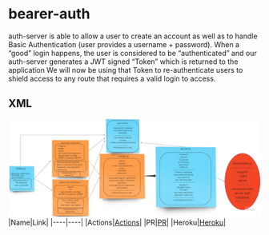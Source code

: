 # bearer-auth
auth-server is able to allow a user to create an account as well as to handle Basic Authentication (user provides a username + password). When a “good” login happens, the user is considered to be “authenticated” and our auth-server generates a JWT signed “Token” which is returned to the application  We will now be using that Token to re-authenticate users to shield access to any route that requires a valid login to access.

## XML
![xml](/Auth/image/XML.jpg)
|Name|Link|
|----|----|
|Actions|[Actions](https://github.com/Mujahedyousef/bearer-auth/actions)|
|PR|[PR](https://github.com/Mujahedyousef/bearer-auth/pull/6)|
|Heroku|[Heroku](https://mujahed-bearer-auth.herokuapp.com/)|
